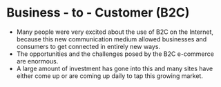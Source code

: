 # Business - to - Customer (B2C)

- Many people were very excited about the use of B2C on the Internet, because this new communication medium allowed businesses and consumers to get connected in entirely new ways.
- The opportunities and the challenges posed by the B2C e-commerce are enormous.
- A large amount of investment has gone into this and many sites have either come up or are coming up daily to tap this growing market.